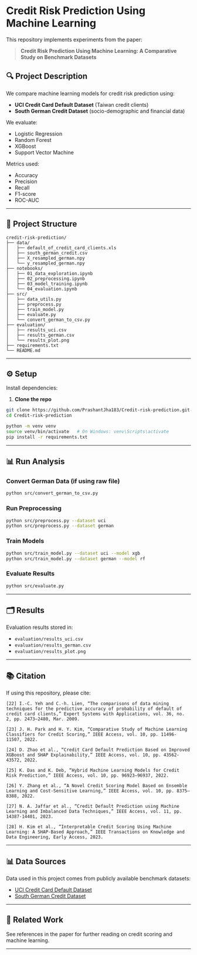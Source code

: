 # Credit Risk Prediction Using Machine Learning

This repository implements experiments from the paper:

> **Credit Risk Prediction Using Machine Learning: A Comparative Study on Benchmark Datasets**

## 🔍 Project Description

We compare machine learning models for credit risk prediction using:

- **UCI Credit Card Default Dataset** (Taiwan credit clients)
- **South German Credit Dataset** (socio-demographic and financial data)

We evaluate:

- Logistic Regression
- Random Forest
- XGBoost
- Support Vector Machine

Metrics used:

- Accuracy
- Precision
- Recall
- F1-score
- ROC-AUC

---

## 💾 Project Structure

```
credit-risk-prediction/
├── data/
│   ├── default_of_credit_card_clients.xls
│   ├── south_german_credit.csv
│   ├── X_resampled_german.npy
│   └── y_resampled_german.npy
├── notebooks/
│   ├── 01_data_exploration.ipynb
│   ├── 02_preprocessing.ipynb
│   ├── 03_model_training.ipynb
│   └── 04_evaluation.ipynb
├── src/
│   ├── data_utils.py
│   ├── preprocess.py
│   ├── train_model.py
│   ├── evaluate.py
│   └── convert_german_to_csv.py
├── evaluation/
│   ├── results_uci.csv
│   ├── results_german.csv
│   └── results_plot.png
├── requirements.txt
└── README.md
```

---

## ⚙️ Setup

Install dependencies:


1. **Clone the repo**

```bash
git clone https://github.com/PrashantJha183/Credit-risk-prediction.git
cd Credit-risk-prediction
```

```bash
python -m venv venv
source venv/bin/activate   # On Windows: venv\Scripts\activate
pip install -r requirements.txt
```

---

## 📊 Run Analysis

### Convert German Data (if using raw file)

```bash
python src/convert_german_to_csv.py
```

### Run Preprocessing

```bash
python src/preprocess.py --dataset uci
python src/preprocess.py --dataset german
```

### Train Models

```bash
python src/train_model.py --dataset uci --model xgb
python src/train_model.py --dataset german --model rf
```

### Evaluate Results

```bash
python src/evaluate.py
```

---

## 🗂 Results

Evaluation results stored in:

- `evaluation/results_uci.csv`
- `evaluation/results_german.csv`
- `evaluation/results_plot.png`

---

## 📚 Citation

If using this repository, please cite:

```
[22] I.-C. Yeh and C.-h. Lien, “The comparisons of data mining techniques for the predictive accuracy of probability of default of credit card clients,” Expert Systems with Applications, vol. 36, no. 2, pp. 2473–2480, Mar. 2009.

[23] J. H. Park and H. Y. Kim, “Comparative Study of Machine Learning Classifiers for Credit Scoring,” IEEE Access, vol. 10, pp. 11496-11507, 2022.

[24] D. Zhao et al., “Credit Card Default Prediction Based on Improved XGBoost and SHAP Explainability,” IEEE Access, vol. 10, pp. 43562-43572, 2022.

[25] K. Das and K. Deb, “Hybrid Machine Learning Models for Credit Risk Prediction,” IEEE Access, vol. 10, pp. 96923–96937, 2022.

[26] Y. Zhang et al., “A Novel Credit Scoring Model Based on Ensemble Learning and Cost-Sensitive Learning,” IEEE Access, vol. 10, pp. 8375–8388, 2022.

[27] N. A. Jaffar et al., “Credit Default Prediction using Machine Learning and Imbalanced Data Techniques,” IEEE Access, vol. 11, pp. 14387-14401, 2023.

[28] H. Kim et al., “Interpretable Credit Scoring Using Machine Learning: A SHAP-Based Approach,” IEEE Transactions on Knowledge and Data Engineering, Early Access, 2023.
```

---
## 📊 Data Sources

Data used in this project comes from publicly available benchmark datasets:

- [UCI Credit Card Default Dataset](https://archive.ics.uci.edu/ml/datasets/default+of+credit+card+clients)
- [South German Credit Dataset](https://archive.ics.uci.edu/ml/datasets/statlog+(german+credit+data))

---
## 🔗 Related Work

See references in the paper for further reading on credit scoring and machine learning.

---


